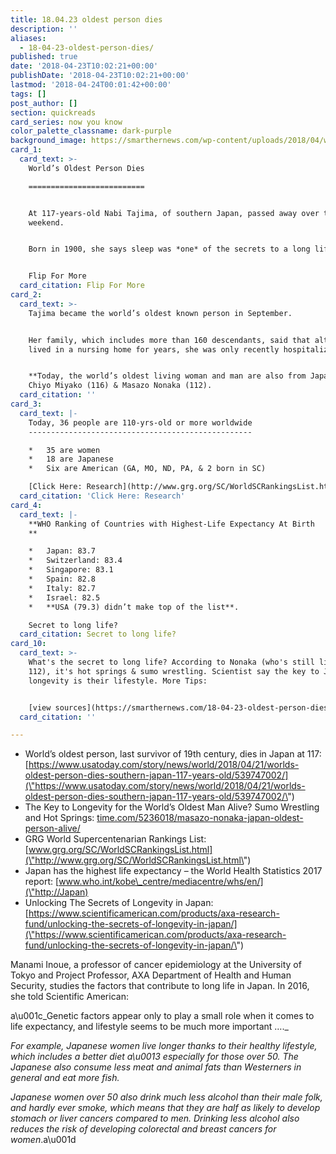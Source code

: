 ```yaml
---
title: 18.04.23 oldest person dies
description: ''
aliases:
  - 18-04-23-oldest-person-dies/
published: true
date: '2018-04-23T10:02:21+00:00'
publishDate: '2018-04-23T10:02:21+00:00'
lastmod: '2018-04-24T00:01:42+00:00'
tags: []
post_author: []
section: quickreads
card_series: now you know
color_palette_classname: dark-purple
background_image: https://smarthernews.com/wp-content/uploads/2018/04/woman-1246587_1920.jpg
card_1:
  card_text: >-
    World’s Oldest Person Dies

    ==========================


    At 117-years-old Nabi Tajima, of southern Japan, passed away over the
    weekend.


    Born in 1900, she says sleep was *one* of the secrets to a long life.


    Flip For More
  card_citation: Flip For More
card_2:
  card_text: >-
    Tajima became the world’s oldest known person in September.


    Her family, which includes more than 160 descendants, said that although she
    lived in a nursing home for years, she was only recently hospitalized.


    **Today, the world’s oldest living woman and man are also from Japan**:
    Chiyo Miyako (116) & Masazo Nonaka (112).
  card_citation: ''
card_3:
  card_text: |-
    Today, 36 people are 110-yrs-old or more worldwide
    --------------------------------------------------

    *   35 are women
    *   18 are Japanese
    *   Six are American (GA, MO, ND, PA, & 2 born in SC)

    [Click Here: Research](http://www.grg.org/SC/WorldSCRankingsList.html)
  card_citation: 'Click Here: Research'
card_4:
  card_text: |-
    **WHO Ranking of Countries with Highest-Life Expectancy At Birth  
    **

    *   Japan: 83.7
    *   Switzerland: 83.4
    *   Singapore: 83.1
    *   Spain: 82.8
    *   Italy: 82.7
    *   Israel: 82.5
    *   **USA (79.3) didn’t make top of the list**.

    Secret to long life?
  card_citation: Secret to long life?
card_10:
  card_text: >-
    What's the secret to long life? According to Nonaka (who's still living at
    112), it's hot springs & sumo wrestling. Scientist say the key to Japanese
    longevity is their lifestyle. More Tips:


    [view sources](https://smarthernews.com/18-04-23-oldest-person-dies/)
  card_citation: ''

---
```

*   World’s oldest person, last survivor of 19th century, dies in Japan at 117: [https://www.usatoday.com/story/news/world/2018/04/21/worlds-oldest-person-dies-southern-japan-117-years-old/539747002/](\"https://www.usatoday.com/story/news/world/2018/04/21/worlds-oldest-person-dies-southern-japan-117-years-old/539747002/\")
*   The Key to Longevity for the World’s Oldest Man Alive? Sumo Wrestling and Hot Springs: [time.com/5236018/masazo-nonaka-japan-oldest-person-alive/](\"http://time.com/5236018/masazo-nonaka-japan-oldest-person-alive/\")
*   GRG World Supercentenarian Rankings List: [www.grg.org/SC/WorldSCRankingsList.html](\"http://www.grg.org/SC/WorldSCRankingsList.html\")
*   Japan has the highest life expectancy – the World Health Statistics 2017 report: [www.who.int/kobe\_centre/mediacentre/whs/en/](\"http://Japan)
*   Unlocking The Secrets of Longevity in Japan: [https://www.scientificamerican.com/products/axa-research-fund/unlocking-the-secrets-of-longevity-in-japan/](\"https://www.scientificamerican.com/products/axa-research-fund/unlocking-the-secrets-of-longevity-in-japan/\")

Manami Inoue, a professor of cancer epidemiology at the University of Tokyo and Project Professor, AXA Department of Health and Human Security, studies the factors that contribute to long life in Japan. In 2016, she told Scientific American:

a\\u001c_Genetic factors appear only to play a small role when it comes to life expectancy, and lifestyle seems to be much more important …._

_For example, Japanese women live longer thanks to their healthy lifestyle, which includes a better diet a\\u0013 especially for those over 50. The Japanese also consume less meat and animal fats than Westerners in general and eat more fish._

_Japanese women over 50 also drink much less alcohol than their male folk, and hardly ever smoke, which means that they are half as likely to develop stomach or liver cancers compared to men. Drinking less alcohol also reduces the risk of developing colorectal and breast cancers for women_.a\\u001d